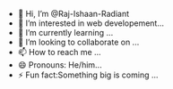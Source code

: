 - 👋 Hi, I’m @Raj-Ishaan-Radiant
- 👀 I’m interested in web developement...
- 🌱 I’m currently learning  ...
- 💞️ I’m looking to collaborate on ...
- 📫 How to reach me ...
- 😄 Pronouns: He/him...
- ⚡ Fun fact:Something big is coming  ...

<!---
Raj-Ishaan-Radiant/Raj-Ishaan-Radiant is a ✨ special ✨ repository because its `README.md` (this file) appears on your GitHub profile.
You can click the Preview link to take a look at your changes.
--->
